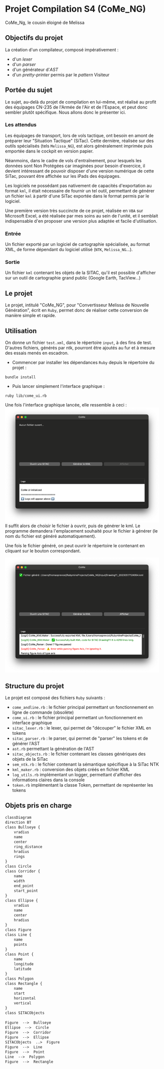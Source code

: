 # Projet Compilation S4 (CoMe_NG)
CoMe_Ng, le cousin éloigné de Melissa

## Objectifs du projet
La création d'un compilateur, composé impérativement :
- d'un _lexer_
- d'un _parser_
- d'un générateur d'_AST_
- d'un _pretty-printer_ permis par le _pattern_ Visiteur

## Portée du sujet
Le sujet, au-delà du projet de compilation en lui-même, est réalisé au profit des équipages CN-235 de l'Armée de l'Air et de l'Espace, et peut donc sembler plutôt spécifique. Nous allons donc le présenter ici.

### Les attendus
Les équipages de transport, lors de vols tactique, ont besoin en amont de préparer leur "Situation Tactique" (SiTac). Cette dernière, réalisée sur des outils spécialisés (tels `Melissa_NG`), est alors généralement imprimée puis emportée dans le cockpit en version papier.

Néanmoins, dans le cadre de vols d'entraînement, pour lesquels les données sont Non Protégées car imaginées pour besoin d'exercice, il devient intéressant de pouvoir disposer d'une version numérique de cette SiTac, pouvant être affichée sur les iPads des équipages.

Les logiciels ne possédant pas nativement de capacités d'exportation au format `kml`, il était nécessaire de fournir un tel outil, permettant de générer un fichier `kml` à partir d'une SiTac exportée dans le format permis par le logiciel.

Une première version très succincte de ce projet, réalisée en `VBA` sur Microsoft Excel, a été réalisée par mes soins au sein de l'unité, et il semblait indispensable d'en proposer une version plus adaptée et facile d'utilisation.

### Entrée
Un fichier exporté par un logiciel de cartographie spécialisée, au format XML, de forme dépendant du logiciel utilisé (`NTK`, `Melissa_NG`...).

### Sortie
Un fichier `kml` contenant les objets de la SITAC, qu'il est possible d'afficher sur un outil de cartographie grand public (Google Earth, TacView...)


## Le projet
Le projet, intitulé "CoMe_NG", pour "Convertisseur Melissa de Nouvelle Génération", écrit en `Ruby`, permet donc de réaliser cette conversion de manière simple et rapide.

## Utilisation
On donne un fichier `test.xml`, dans le répertoire `input`, à des fins de test. D'autres fichiers, générés par ntk, pourront être ajoutés au fur et à mesure des essais menés en escadron.

- Commencer par installer les dépendances `Ruby` depuis le répertoire du projet :
```shell
bundle install
```

- Puis lancer simplement l'interface graphique :
```shell
ruby lib/come_ui.rb
```

Une fois l'interface graphique lancée, elle ressemble à ceci :
![ui_main.png](docs/img/ui_main.png)
Il suffit alors de choisir le fichier à ouvrir, puis de générer le kml. Le programme demandera l'emplacement souhaité pour le fichier à générer (le nom du fichier est généré automatiquement).

Une fois le fichier généré, on peut ouvrir le répertoire le contenant en cliquant sur le bouton correspondant.

![ui_done.png](docs/img/ui_done.png)

## Structure du projet
Le projet est composé des fichiers `Ruby` suivants :
- `come_andline.rb` : le fichier principal permettant un fonctionnement en ligne de commande (obsolète)
- `come_ui.rb` : le fichier principal permettant un fonctionnement en interface graphique
- `sitac_lexer.rb` : le lexer, qui permet de "découper" le fichier XML en tokens
- `sitac_parser.rb` : le parser, qui permet de "parser" les tokens et de générer l'AST
- `ast.rb` permettant la génération de l'AST
- `sitac_objects.rb` : le fichier contenant les classes génériques des objets de la SiTac
- `sem_ntk.rb` : le fichier contenant la sémantique spécifique à la SiTac NTK
- `kml_maker.rb` : conversion des objets créés en fichier KML
- `log_utils.rb` implémentant un logger, permettant d'afficher des informations claires dans la console
- `token.rb` implémentant la classe Token, permettant de représenter les tokens

## Objets pris en charge
```mermaid
classDiagram
direction BT
class Bullseye {
    vradius
    name
    center
    ring_distance
    hradius
    rings
}
class Circle
class Corridor {
    name
    width
    end_point
    start_point
}
class Ellipse {
    vradius
    name
    center
    hradius
}
class Figure
class Line {
    name
    points
}
class Point {
    name
    longitude
    latitude
}
class Polygon
class Rectangle {
    name
    start
    horizontal
    vertical
}
class SITACObjects

Figure  -->  Bullseye 
Ellipse  -->  Circle 
Figure  -->  Corridor 
Figure  -->  Ellipse 
SITACObjects  ..>  Figure 
Figure  -->  Line 
Figure  -->  Point 
Line  -->  Polygon 
Figure  -->  Rectangle
```

